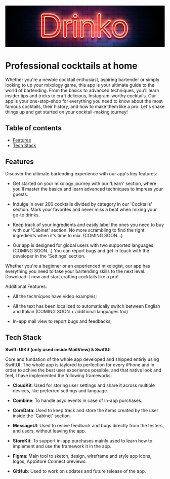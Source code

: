 ![Logo](./Drinko/Assets.xcassets/thumbnail-red.png)

# Professional cocktails at home

Whether you're a newbie cocktail enthusiast, aspiring bartender or simply looking to up your mixology game, this app is your ultimate guide to the world of bartending. From the basics to advanced techniques, you'll learn insider tips and tricks to craft delicious, Instagram-worthy cocktails. Our app is your one-stop-shop for everything you need to know about the most famous cocktails, their history, and how to make them like a pro. Let's shake things up and get started on your cocktail-making journey!

## Table of contents
* [Features](#features)
* [Tech Stack](#tech-stack)


## Features

Discover the ultimate bartending experience with our app's key features:

- Get started on your mixology journey with our 'Learn' section, where you'll master the basics and learn advanced techniques to impress your guests.

- Indulge in over 200 cocktails divided by category in our 'Cocktails' section. Mark your favorites and never miss a beat when mixing your go-to drinks.

- Keep track of your ingredients and easily label the ones you need to buy with our 'Cabinet' section. No more scrambling to find the right ingredients when it's time to mix. (COMING SOON...)

- Our app is designed for global users with two supported languages. (COMING SOON...)
You can report bugs and get in touch with the developer in the 'Settings' section.

Whether you're a beginner or an experienced mixologist, our app has everything you need to take your bartending skills to the next level. Download it now and start crafting cocktails like a pro!

Additional Features:
- All the techniques have video examples;

- All the text has been localized to automatically switch between English and Italian (COMING SOON + additional languages too)

- In-app mail view to report bugs and feedbacks;


## Tech Stack

**Swift: UIKit (only used inside MailView) & SwiftUI**

Core and fundation of the whole app developed and shipped entirly using SwiftUI. 
The whole app is taylored to perfection for every iPhone and 
in order to achive the best user experience possible, and that native look and feel, I have implemented the following frameworks:

- **CloudKit**:
    Used for storing user settings and share it across multiple devices, like preferred settings and language.

- **Combine**:
    To handle asyc events in case of in-app purchases.

- **CoreData**:
    Used to keep track and store the items created by the user inside the 'Cabinet' section.

- **MessageUI**:
    Used to recive feedback and bugs directly from the testers, and users, without leaving the app.
   
- **StoreKit**:
    To support in-app purchases mainly used to learn how to implement and use the framework it in the app.

- **Figma**:
    Main tool to sketch, design, wireframe and style app icons, logos, AppStore Connect previews.

- **GitHub**:
    Used to work on updates and future release of the app.

